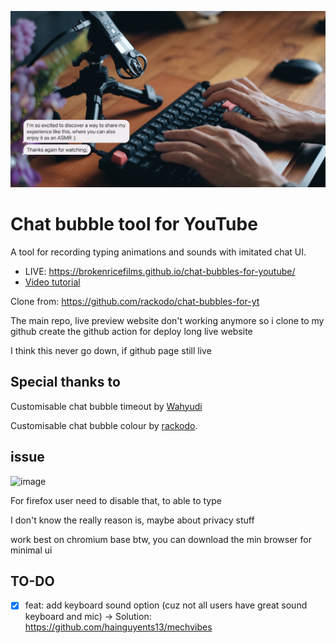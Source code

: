 ![cover](./cover.jpg)

Chat bubble tool for YouTube
============================

A tool for recording typing animations and sounds with imitated chat UI.

- LIVE: https://brokenricefilms.github.io/chat-bubbles-for-youtube/
- [Video tutorial](https://youtu.be/zu_vqAWHy_E)

Clone from: https://github.com/rackodo/chat-bubbles-for-yt

The main repo, live preview website don't working anymore so i clone to my github create the github action for deploy long live website

I think this never go down, if github page still live

## Special thanks to

Customisable chat bubble timeout by [Wahyudi](https://github.com/halowahyudi)

Customisable chat bubble colour by [rackodo](https://github.com/rackodo).

## issue

![image](https://github.com/licitfree/chat-bubbles-for-youtube/assets/40050527/da7f8c8c-ecbc-49af-bad7-02b7b15fea8e)

For firefox user need to disable that, to able to type

I don't know the really reason is, maybe about privacy stuff

work best on chromium base btw, you can download the min browser for minimal ui 

## TO-DO

- [x] feat: add keyboard sound option (cuz not all users have great sound keyboard and mic)
-> Solution: https://github.com/hainguyents13/mechvibes
